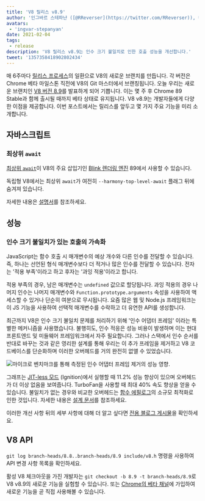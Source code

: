 ```yaml
---
title: 'V8 릴리스 v8.9'
author: '인그바르 스테파냔 ([@RReverser](https://twitter.com/RReverser)), 대기 중인 호출'
avatars:
 - 'ingvar-stepanyan'
date: 2021-02-04
tags:
 - release
description: 'V8 릴리스 v8.9는 인수 크기 불일치로 인한 호출 성능을 개선합니다.'
tweet: '1357358418902802434'
---
```

매 6주마다 [릴리스 프로세스](https://v8.dev/docs/release-process)의 일환으로 V8의 새로운 브랜치를 만듭니다. 각 버전은 Chrome 베타 마일스톤 직전에 V8의 Git 마스터에서 브랜칭됩니다. 오늘 우리는 새로운 브랜치인 [V8 버전 8.9](https://chromium.googlesource.com/v8/v8.git/+log/branch-heads/8.9)를 발표하게 되어 기쁩니다. 이는 몇 주 후 Chrome 89 Stable과 함께 출시될 때까지 베타 상태로 유지됩니다. V8 v8.9는 개발자들에게 다양한 이점을 제공합니다. 이번 포스트에서는 릴리스를 앞두고 몇 가지 주요 기능을 미리 소개합니다.

<!--truncate-->
## 자바스크립트

### 최상위 `await`

[최상위 `await`](https://v8.dev/features/top-level-await)이 V8의 주요 삽입기인 [Blink 렌더링 엔진](https://www.chromium.org/blink) 89에서 사용할 수 있습니다.

독립형 V8에서는 최상위 `await`가 여전히 `--harmony-top-level-await` 플래그 뒤에 숨겨져 있습니다.

자세한 내용은 [설명서](https://v8.dev/features/top-level-await)를 참조하세요.

## 성능

### 인수 크기 불일치가 있는 호출의 가속화

JavaScript는 함수 호출 시 매개변수의 예상 개수와 다른 인수를 전달할 수 있습니다. 즉, 하나는 선언된 형식 매개변수보다 더 적거나 많은 인수를 전달할 수 있습니다. 전자는 '적용 부족'이라고 하고 후자는 '과잉 적용'이라고 합니다.

적용 부족의 경우, 남은 매개변수는 `undefined` 값으로 할당됩니다. 과잉 적용의 경우 나머지 인수는 나머지 매개변수와 `Function.prototype.arguments` 속성을 사용하여 액세스할 수 있거나 단순히 여분으로 무시됩니다. 요즘 많은 웹 및 Node.js 프레임워크는 이 JS 기능을 사용하여 선택적 매개변수를 수락하고 더 유연한 API를 생성합니다.

최근까지 V8은 인수 크기 불일치 문제를 처리하기 위해 '인수 어댑터 프레임' 이라는 특별한 메커니즘을 사용했습니다. 불행히도, 인수 적응은 성능 비용이 발생하며 이는 현대 프론트엔드 및 미들웨어 프레임워크에서 자주 필요합니다. 그러나 스택에서 인수 순서를 반대로 바꾸는 것과 같은 영리한 설계를 통해 우리는 이 추가 프레임을 제거하고 V8 코드베이스를 단순화하며 이러한 오버헤드를 거의 완전히 없앨 수 있었습니다.

![마이크로 벤치마크를 통해 측정된 인수 어댑터 프레임 제거의 성능 영향.](/_img/v8-release-89/perf.svg)

그래프는 [JIT-less 모드](https://v8.dev/blog/jitless) (Ignition)에서 실행할 때 11.2% 성능 향상이 있으며 오버헤드가 더 이상 없음을 보여줍니다. TurboFan을 사용할 때 최대 40% 속도 향상을 얻을 수 있습니다. 불일치가 없는 경우와 비교한 오버헤드는 [함수 에필로그](https://source.chromium.org/chromium/chromium/src/+/master:v8/src/compiler/backend/x64/code-generator-x64.cc;l=4905;drc=5056f555010448570f7722708aafa4e55e1ad052)의 소규모 최적화로 인한 것입니다. 자세한 내용은 [설계 문서](https://docs.google.com/document/d/15SQV4xOhD3K0omGJKM-Nn8QEaskH7Ir1VYJb9_5SjuM/edit)를 참조하세요.

이러한 개선 사항 뒤의 세부 사항에 대해 더 알고 싶다면 [전용 블로그 게시물](https://v8.dev/blog/adaptor-frame)을 확인하세요.

## V8 API

`git log branch-heads/8.8..branch-heads/8.9 include/v8.h` 명령을 사용하여 API 변경 사항 목록을 확인하세요.

활성 V8 체크아웃을 가진 개발자는 `git checkout -b 8.9 -t branch-heads/8.9`로 V8 v8.9의 새로운 기능을 실험할 수 있습니다. 또는 [Chrome의 베타 채널](https://www.google.com/chrome/browser/beta.html)에 가입하여 새로운 기능을 곧 직접 사용해볼 수 있습니다.
